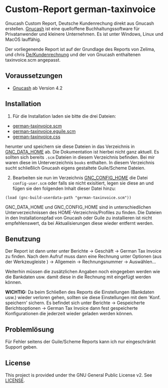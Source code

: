 # Custom-Report german-taxinvoice
Gnucash Custom Report, Deutsche Kundenrechung direkt aus Gnucash erstellen. [Gnucash](https://www.gnucash.org/) ist eine quelloffene Buchhaltungssoftware für Privatanwender und kleinere Unternehmen. Es ist unter Windows, Linux und MacOS lauffähig.

Der vorliegenende Report ist auf der Grundlage des Reports von Zelima, und chris [De/Kundenrechnung](https://wiki.gnucash.org/wiki/De/Kundenrechnung) und der von Gnucash enthaltenen taxinvoice.scm angepasst.

## Voraussetzungen
- [Gnucash](https://www.gnucash.org/) ab Version 4.2

## Installation
1. Für die Installation laden sie bitte die drei Dateien:

- [german-taxinvoice.scm](german-taxinvoice.scm)
- [german-taxinvoice.eguile.scm](german-taxinvoice.eguile.scm)
- [german-taxinvoice.css](german-taxinvoice.css)

herunter und speichern sie diese Dateien in das Verzeichnis in [GNC_DATA_HOME](https://wiki.gnucash.org/wiki/Configuration_Locations#GNC_DATA_HOME) ab. Die Dokumentation ist hierbei nicht ganz aktuell. Es sollten sich bereits ```.scm``` Dateien in diesem Verzeichnis befinden. Bei mir waren diese im Unterverzeichnis ```books``` enthalten. In diesem Verzeichnis sucht schließlich Gnucash eigens gestaltete Guile/Scheme Dateien.

2. Bearbeiten sie nun im Verzeichnis [GNC_CONFIG_HOME](https://wiki.gnucash.org/wiki/Configuration_Locations#GNC_CONFIG_HOME) die Datei ```config-user.scm``` oder falls sie nicht exisitiert, legen sie diese an und fügen sie den folgenden Inhalt dieser Datei hinzu:
```
(load (gnc-build-userdata-path "german-taxinvoice.scm"))
```
GNC_DATA_HOME und GNC_CONFIG_HOME sind in unterschiedlichen Unterverzeichnissen des HOME-Verzeichnis/Profiles zu finden. Die Dateien in den Installationspfad von Gnucash oder Guile zu installieren ist nicht empfehlenswert, da bei Aktualisierungen diese wieder entfernt werden.

## Benutzung
Der Report ist dann unter unter Berichte -> Geschäft -> German Tax Invoice zu finden. Nach dem Aufruf muss dann eine Rechnung unter Optionen (aus der Werkzeugleiste ) -> Allgemein -> Rechnungsnummer -> Auswählen...

Weiterhin müssen die zusätzlichen Angaben noch eingegeben werden wie die Bankdaten usw. damit diese in die Rechnung mit eingefügt werden können.

**WICHTIG:** Da beim Schließen des Reports die Einstellungen (Bankdaten usw.) wieder verloren gehen, sollten sie diese Einstellungen mit dem 'Konf. speichern' sichern. Es befindet sich unter Berichte -> Gespeicherte Berichtsoptionen -> German Tax Invoice dann fest gespeicherte Konfigurationen die jederzeit wieder geladen werden können.

## Problemlösung
Für Fehler seitens der Guile/Scheme Reports kann ich nur eingeschränkt Support geben.

## License
This project is provided under the GNU General Public License v2. See [LICENSE](LICENSE).
